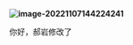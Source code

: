 **![image-20221107144224241](C:\Users\hyzl1\AppData\Roaming\Typora\typora-user-images\image-20221107144224241.png)**





你好，郝岩修改了